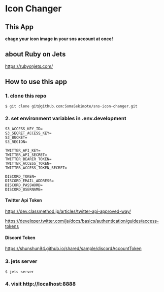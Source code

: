 # Icon Changer

## This App

**chage your icon image in your sns account at once!**

## about Ruby on Jets

https://rubyonjets.com/

## How to use this app

### 1. clone this repo

```
$ git clone git@github.com:SomaSekimoto/sns-icon-changer.git
```

### 2. set environment variables in .env.development

```
S3_ACCESS_KEY_ID=
S3_SECRET_ACCESS_KEY=
S3_BUCKET=
S3_REGION=

TWITTER_API_KEY=
TWITTER_API_SECRET=
TWITTER_BEARER_TOKEN=
TWITTER_ACCESS_TOKEN=
TWITTER_ACCESS_TOKEN_SECRET=

DISCORD_TOKEN=
DISCORD_EMAIL_ADDRESS=
DISCORD_PASSWORD=
DISCORD_USERNAME=
```

#### Twitter Api Token

https://dev.classmethod.jp/articles/twitter-api-approved-way/

https://developer.twitter.com/ja/docs/basics/authentication/guides/access-tokens

#### Discord Token

https://shunshun94.github.io/shared/sample/discordAccountToken

### 3. jets server

```
$ jets server
```

### 4. visit http://localhost:8888
